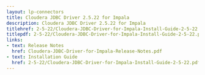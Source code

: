 ```yaml
---
layout: lp-connectors
title: Cloudera JDBC Driver 2.5.22 for Impala
description: Cloudera JDBC Driver 2.5.22 for Impala
titlehref: 2-5-22/Cloudera-JDBC-Driver-for-Impala-Install-Guide-2-5-22.pdf
titlepdf: 2-5-22/Cloudera-JDBC-Driver-for-Impala-Install-Guide-2-5-22.pdf
links:
- text: Release Notes
  href: Cloudera-JDBC-Driver-for-Impala-Release-Notes.pdf
- text: Installation Guide
  href: 2-5-22/Cloudera-JDBC-Driver-for-Impala-Install-Guide-2-5-22.pdf
---
```

